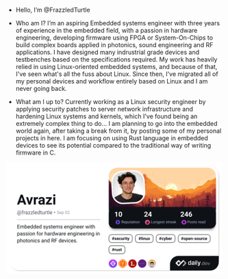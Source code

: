 - Hello, I’m @FrazzledTurtle

- Who am I?
    I’m an aspiring Embedded systems engineer with three years of experience in the embedded field, with a passion in hardware engineering, developing firmware using FPGA or System-On-Chips to build complex boards applied in photonics, sound engineering and RF applications. I have designed many indrustrial grade devices and testbenches based on the specifications required. My work has heavily relied in using Linux-oriented embedded systems, and because of that, I've seen what's all the fuss about Linux. Since then, I've migrated all of my personal devices and workflow entirely based on Linux and I am never going back.

- What am I up to?
Currently working as a Linux security engineer by applying security patches to server network infrastructure and hardening Linux systems and kernels, which I've found being an extremely complex thing to do... 
I am planning to go into the embedded world again, after taking a break from it, by posting some of my personal projects in here. I am focusing on using Rust language in embedded devices to see its potential compared to the traditional way of writing firmware in C.

<a href="https://app.daily.dev/frazzledturtle"><img src="./devcard.png" width="1000" alt="heart's Dev Card" /></a>

